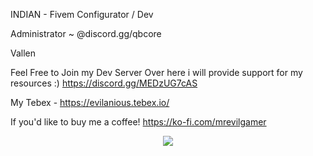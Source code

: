 INDIAN - Fivem Configurator / Dev

Administrator ~ @discord.gg/qbcore

Vallen

Feel Free to Join my Dev Server Over here i will provide support for my resources :)  https://discord.gg/MEDzUG7cAS

My Tebex - https://evilanious.tebex.io/

If you'd like to buy me a coffee! https://ko-fi.com/mrevilgamer

<p align="center">
 <a href=https://ko-fi.com/mrevilgamer><img src=https://github-readme-stats.vercel.app/api?username=vallenthisside&count_private=true&show_icons=true&title_color=dc143c&text_color=ffffff&icon_color=dc143c&hide_border=true&bg_color=282a36&layout=compact&hide_title=false&hide_rank=false><a>
</p>
